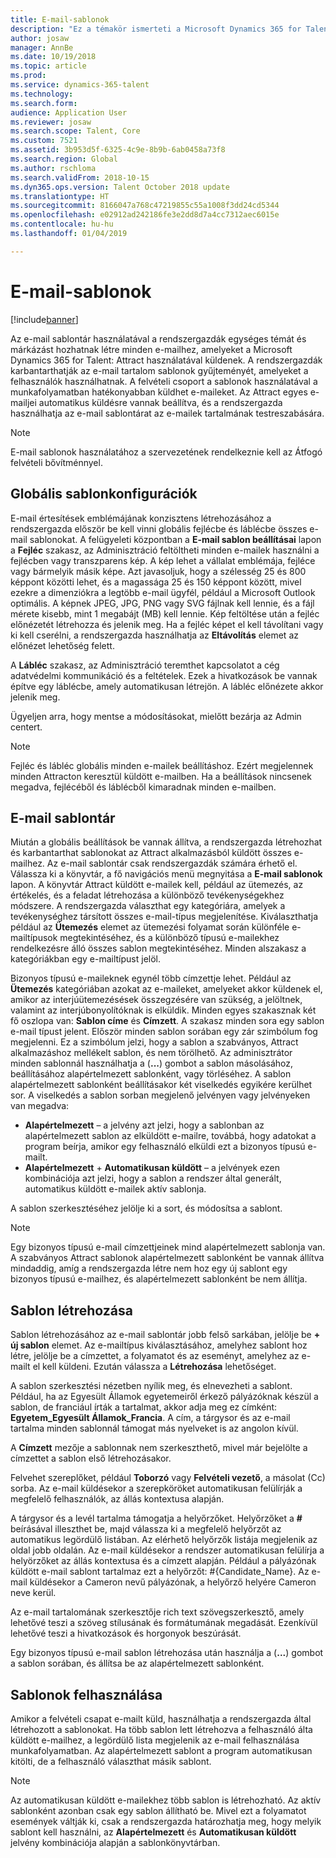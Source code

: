 ```yaml
---
title: E-mail-sablonok
description: "Ez a témakör ismerteti a Microsoft Dynamics 365 for Talent - Attract e-mailsablonjait, amelyeket létrehozhat és használhat."
author: josaw
manager: AnnBe
ms.date: 10/19/2018
ms.topic: article
ms.prod: 
ms.service: dynamics-365-talent
ms.technology: 
ms.search.form: 
audience: Application User
ms.reviewer: josaw
ms.search.scope: Talent, Core
ms.custom: 7521
ms.assetid: 3b953d5f-6325-4c9e-8b9b-6ab0458a73f8
ms.search.region: Global
ms.author: rschloma
ms.search.validFrom: 2018-10-15
ms.dyn365.ops.version: Talent October 2018 update
ms.translationtype: HT
ms.sourcegitcommit: 8166047a768c47219855c55a1008f3dd24cd5344
ms.openlocfilehash: e02912ad242186fe3e2dd8d7a4cc7312aec6015e
ms.contentlocale: hu-hu
ms.lasthandoff: 01/04/2019

---
```


# <a name="email-templates"></a>E-mail-sablonok
[!include[banner](../includes/banner.md)]

Az e-mail sablontár használatával a rendszergazdák egységes témát és márkázást hozhatnak létre minden e-mailhez, amelyeket a Microsoft Dynamics 365 for Talent: Attract használatával küldenek. A rendszergazdák karbantarthatják az e-mail tartalom sablonok gyűjteményét, amelyeket a felhasználók használhatnak. A felvételi csoport a sablonok használatával a munkafolyamatban hatékonyabban küldhet e-maileket. Az Attract egyes e-mailjei automatikus küldésre vannak beállítva, és a rendszergazda használhatja az e-mail sablontárat az e-mailek tartalmának testreszabására.

> [!NOTE]
> E-mail sablonok használatához a szervezetének rendelkeznie kell az Átfogó felvételi bővítménnyel.

## <a name="global-template-configurations"></a>Globális sablonkonfigurációk

E-mail értesítések emblémájának konzisztens létrehozásához a rendszergazda először be kell vinni globális fejlécbe és láblécbe összes e-mail sablonokat. A felügyeleti központban a **E-mail sablon beállításai** lapon a **Fejléc** szakasz, az Adminisztráció feltöltheti minden e-mailek használni a fejlécben vagy transzparens kép. A kép lehet a vállalat emblémája, fejléce vagy bármelyik másik képe. Azt javasoljuk, hogy a szélesség 25 és 800 képpont közötti lehet, és a magassága 25 és 150 képpont között, mivel ezekre a dimenziókra a legtöbb e-mail ügyfél, például a Microsoft Outlook optimális. A képnek JPEG, JPG, PNG vagy SVG fájlnak kell lennie, és a fájl mérete kisebb, mint 1 megabájt (MB) kell lennie. Kép feltöltése után a fejléc előnézetét létrehozza és jelenik meg. Ha a fejléc képet el kell távolítani vagy ki kell cserélni, a rendszergazda használhatja az **Eltávolítás** elemet az előnézet lehetőség felett.

A **Lábléc** szakasz, az Adminisztráció teremthet kapcsolatot a cég adatvédelmi kommunikáció és a feltételek. Ezek a hivatkozások be vannak építve egy láblécbe, amely automatikusan létrejön. A lábléc előnézete akkor jelenik meg.

Ügyeljen arra, hogy mentse a módosításokat, mielőtt bezárja az Admin centert.

> [!NOTE] 
> Fejléc és lábléc globális minden e-mailek beállításhoz. Ezért megjelennek minden Attracton keresztül küldött e-mailben. Ha a beállítások nincsenek megadva, fejlécéből és láblécből kimaradnak minden e-mailben.

## <a name="email-template-library"></a>E-mail sablontár 

Miután a globális beállítások be vannak állítva, a rendszergazda létrehozhat és karbantarthat sablonokat az Attract alkalmazásból küldött összes e-mailhez. Az e-mail sablontár csak rendszergazdák számára érhető el. Válassza ki a könyvtár, a fő navigációs menü megnyitása a **E-mail sablonok** lapon. A könyvtár Attract küldött e-mailek kell, például az ütemezés, az értékelés, és a feladat létrehozása a különböző tevékenységekhez módszere. A rendszergazda választhat egy kategóriára, amelyek a tevékenységhez társított összes e-mail-típus megjelenítése. Kiválaszthatja például az **Ütemezés** elemet az ütemezési folyamat során különféle e-mailtípusok megtekintéséhez, és a különböző típusú e-mailekhez rendelkezésre álló összes sablon megtekintéséhez. Minden alszakasz a kategóriákban egy e-mailtípust jelöl.

Bizonyos típusú e-maileknek egynél több címzettje lehet. Például az **Ütemezés** kategóriában azokat az e-maileket, amelyeket akkor küldenek el, amikor az interjúütemezésések összegzésére van szükség, a jelöltnek, valamint az interjúbonyolítóknak is elküldik. Minden egyes szakasznak két fő oszlopa van: **Sablon címe** és **Címzett**. A szakasz minden sora egy sablon e-mail típust jelent. Először minden sablon sorában egy zár szimbólum fog megjelenni. Ez a szimbólum jelzi, hogy a sablon a szabványos, Attract alkalmazáshoz mellékelt sablon, és nem törölhető. Az adminisztrátor minden sablonnál használhatja a (**...**) gombot a sablon másolásához, beállításához alapértelmezett sablonként, vagy törléséhez. A sablon alapértelmezett sablonként beállításakor két viselkedés egyikére kerülhet sor. A viselkedés a sablon sorban megjelenő jelvényen vagy jelvényeken van megadva:

- **Alapértelmezett** – a jelvény azt jelzi, hogy a sablonban az alapértelmezett sablon az elküldött e-mailre, továbbá, hogy adatokat a program beírja, amikor egy felhasználó elküldi ezt a bizonyos típusú e-mailt.
- **Alapértelmezett** + **Automatikusan küldött** – a jelvények ezen kombinációja azt jelzi, hogy a sablon a rendszer által generált, automatikus küldött e-mailek aktív sablonja.

A sablon szerkesztéséhez jelölje ki a sort, és módosítsa a sablont.

> [!NOTE]
> Egy bizonyos típusú e-mail címzettjeinek mind alapértelmezett sablonja van. A szabványos Attract sablonok alapértelmezett sablonként be vannak állítva mindaddig, amíg a rendszergazda létre nem hoz egy új sablont egy bizonyos típusú e-mailhez, és alapértelmezett sablonként be nem állítja.

## <a name="create-a-template"></a>Sablon létrehozása

Sablon létrehozásához az e-mail sablontár jobb felső sarkában, jelölje be **+ új sablon** elemet. Az e-mailtípus kiválasztásához, amelyhez sablont hoz létre, jelölje be a címzettet, a folyamatot és az eseményt, amelyhez az e-mailt el kell küldeni. Ezután válassza a **Létrehozása** lehetőséget.

A sablon szerkesztési nézetben nyílik meg, és elnevezheti a sablont. Például, ha az Egyesült Államok egyetemeiről érkező pályázóknak készül a sablon, de franciául írták a tartalmat, akkor adja meg ez címként: **Egyetem\_Egyesült Államok\_Francia**. A cím, a tárgysor és az e-mail tartalma minden sablonnál támogat más nyelveket is az angolon kívül.

A **Címzett** mezője a sablonnak nem szerkeszthető, mivel már bejelölte a címzettet a sablon első létrehozásakor.

Felvehet szereplőket, például **Toborzó** vagy **Felvételi vezető**, a másolat (Cc) sorba. Az e-mail küldésekor a szerepköröket automatikusan felülírják a megfelelő felhasználók, az állás kontextusa alapján.

A tárgysor és a levél tartalma támogatja a helyőrzőket. Helyőrzőket a **\#** beírásával illeszthet be, majd válassza ki a megfelelő helyőrzőt az automatikus legördülő listában. Az elérhető helyőrzők listája megjelenik az oldal jobb oldalán. Az e-mail küldésekor a rendszer automatikusan felülírja a helyörzőket az állás kontextusa és a címzett alapján. Például a pályázónak küldött e-mail sablont tartalmaz ezt a helyőrzőt: \#{Candidate\_Name}. Az e-mail küldésekor a Cameron nevű pályázónak, a helyőrző helyére Cameron neve kerül.

Az e-mail tartalomának szerkesztője rich text szövegszerkesztő, amely lehetővé teszi a szöveg stílusának és formátumának megadását. Ezenkívül lehetővé teszi a hivatkozások és horgonyok beszúrását.

Egy bizonyos típusú e-mail sablon létrehozása után használja a (**...**) gombot a sablon sorában, és állítsa be az alapértelmezett sablonként.

## <a name="consume-templates"></a>Sablonok felhasználása

Amikor a felvételi csapat e-mailt küld, használhatja a rendszergazda által létrehozott a sablonokat. Ha több sablon lett létrehozva a felhasználó álta küldött e-mailhez, a legördülő lista megjelenik az e-mail felhasználása munkafolyamatban. Az alapértelmezett sablont a program automatikusan kitölti, de a felhasználó választhat másik sablont.

> [!NOTE] 
> Az automatikusan küldött e-mailekhez több sablon is létrehozható. Az aktív sablonként azonban csak egy sablon állítható be. Mivel ezt a folyamatot események váltják ki, csak a rendszergazda határozhatja meg, hogy melyik sablont kell használni, az **Alapértelmezett** és **Automatikusan küldött** jelvény kombinációja alapján a sablonkönyvtárban.

